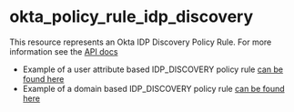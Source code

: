 
# okta_policy_rule_idp_discovery

This resource represents an Okta IDP Discovery Policy Rule. For more information see the [API docs](https://developer.okta.com/docs/api/resources/policy#rules)

* Example of a user attribute based IDP_DISCOVERY policy rule [can be found here](./basic.tf)
* Example of a domain based IDP_DISCOVERY policy rule [can be found here](./basic_domain.tf)
